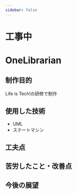 ```yaml
---
sidebar: false
---
```

# 工事中

# OneLibrarian

## 制作目的
Life is Tech!の研修で制作
## 使用した技術
- UML
- ステートマシン
## 工夫点

## 苦労したこと・改善点

## 今後の展望